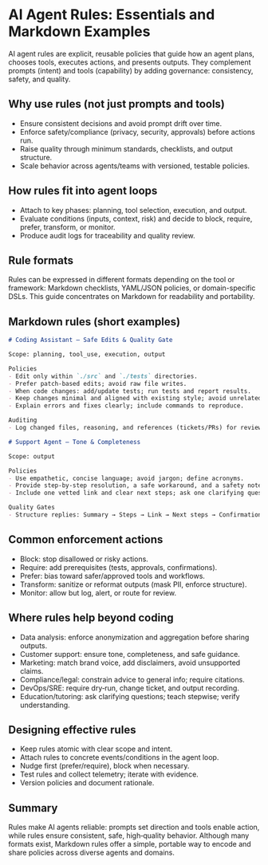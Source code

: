 # AI Agent Rules: Essentials and Markdown Examples

AI agent rules are explicit, reusable policies that guide how an agent plans, chooses tools, executes actions, and presents outputs. They complement prompts (intent) and tools (capability) by adding governance: consistency, safety, and quality.

## Why use rules (not just prompts and tools)

- Ensure consistent decisions and avoid prompt drift over time.
- Enforce safety/compliance (privacy, security, approvals) before actions run.
- Raise quality through minimum standards, checklists, and output structure.
- Scale behavior across agents/teams with versioned, testable policies.

## How rules fit into agent loops

- Attach to key phases: planning, tool selection, execution, and output.
- Evaluate conditions (inputs, context, risk) and decide to block, require, prefer, transform, or monitor.
- Produce audit logs for traceability and quality review.

## Rule formats

Rules can be expressed in different formats depending on the tool or framework: Markdown checklists, YAML/JSON policies, or domain-specific DSLs. This guide concentrates on Markdown for readability and portability.

## Markdown rules (short examples)

```markdown
# Coding Assistant – Safe Edits & Quality Gate

Scope: planning, tool_use, execution, output

Policies
- Edit only within `./src` and `./tests` directories.
- Prefer patch-based edits; avoid raw file writes.
- When code changes: add/update tests; run tests and report results.
- Keep changes minimal and aligned with existing style; avoid unrelated edits.
- Explain errors and fixes clearly; include commands to reproduce.

Auditing
- Log changed files, reasoning, and references (tickets/PRs) for review.
```

```markdown
# Support Agent – Tone & Completeness

Scope: output

Policies
- Use empathetic, concise language; avoid jargon; define acronyms.
- Provide step‑by‑step resolution, a safe workaround, and a safety note.
- Include one vetted link and clear next steps; ask one clarifying question if info is missing.

Quality Gates
- Structure replies: Summary → Steps → Link → Next steps → Confirmation.
```

## Common enforcement actions

- Block: stop disallowed or risky actions.
- Require: add prerequisites (tests, approvals, confirmations).
- Prefer: bias toward safer/approved tools and workflows.
- Transform: sanitize or reformat outputs (mask PII, enforce structure).
- Monitor: allow but log, alert, or route for review.

## Where rules help beyond coding

- Data analysis: enforce anonymization and aggregation before sharing outputs.
- Customer support: ensure tone, completeness, and safe guidance.
- Marketing: match brand voice, add disclaimers, avoid unsupported claims.
- Compliance/legal: constrain advice to general info; require citations.
- DevOps/SRE: require dry‑run, change ticket, and output recording.
- Education/tutoring: ask clarifying questions; teach stepwise; verify understanding.

## Designing effective rules

- Keep rules atomic with clear scope and intent.
- Attach rules to concrete events/conditions in the agent loop.
- Nudge first (prefer/require), block when necessary.
- Test rules and collect telemetry; iterate with evidence.
- Version policies and document rationale.

## Summary

Rules make AI agents reliable: prompts set direction and tools enable action, while rules ensure consistent, safe, high‑quality behavior. Although many formats exist, Markdown rules offer a simple, portable way to encode and share policies across diverse agents and domains.